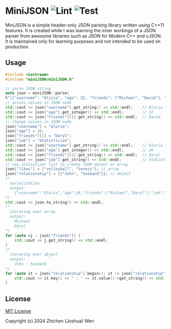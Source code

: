 # MiniJSON ![Lint](https://github.com/wzc221207/miniJSON/actions/workflows/lint.yml/badge.svg) ![Test](https://github.com/wzc221207/miniJSON/actions/workflows/test.yml/badge.svg)

MiniJSON is a simple header-only JSON parsing library written using C++11 features. It is created while I was learning the inner workings of a JSON parser from awesome libraries such as JSON for Modern C++ and cJSON. It is maintained only for learning purposes and not intended to be used on production.

## Usage

```cpp
#include <iostream>
#include "miniJSON/miniJSON.h"

// parse JSON string
auto json = miniJSON::parse(
R"({"username": "Alicia", "age": 32, "friends": ["Michael", "David"], "job": null})");
// access values in JSON node
std::cout << json["username"].get_string() << std::endl;    // Alicia
std::cout << json["age"].get_integer() << std::endl;        // 32
std::cout << json["friends"][1].get_string() << std::endl;  // David
// change values in JSON node
json["username"] = "Gloria";
json["age"] = 26;
json["friends"][1] = "Daryl";
json["job"] = "Statistician";
std::cout << json["username"].get_string() << std::endl;    // Gloria
std::cout << json["age"].get_integer() << std::endl;        // 26
std::cout << json["friends"][1].get_string() << std::endl;  // Daryl
std::cout << json["job"].get_string() << std::endl;         // Statistician
// use initializer list to create JSON object or array
json["likes"] = {"volleyball", "tennis"}; // array
json["relationship"] = {{"John", "husband"}}; // object
/* 
  serialization
  output:
    {"username":"Gloria","age":26,"friends":["Michael","Daryl"],"job":"Statistician","likes":["volleyball","tennis"],"relationship":{"John":"husband"}}
*/
std::cout << json.to_string() << std::endl;
/* 
  iterating over array
  output:
    Michael
    Daryl
*/
for (auto &j : json["friends"]) {
    std::cout << j.get_string() << std::endl;
}
/* 
  iterating over object
  output:
    John : husband
*/
for (auto it = json["relationship"].begin(); it != json["relationship"].end(); it++) {
    std::cout << it.key() << " : " << it.value()->get_string() << std::endl;
}
```

## License

[MIT License](https://github.com/wzc221207/miniJSON/blob/main/LICENSE)

Copyright (c) 2024 Zhichen (Joshua) Wen